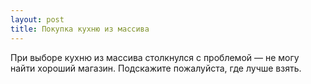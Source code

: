 ```yaml
---
layout: post 
title: Покупка кухню из массива 
--- 
```

При выборе кухню из массива столкнулся с проблемой — не могу найти хороший магазин. Подскажите пожалуйста, где лучше взять.
